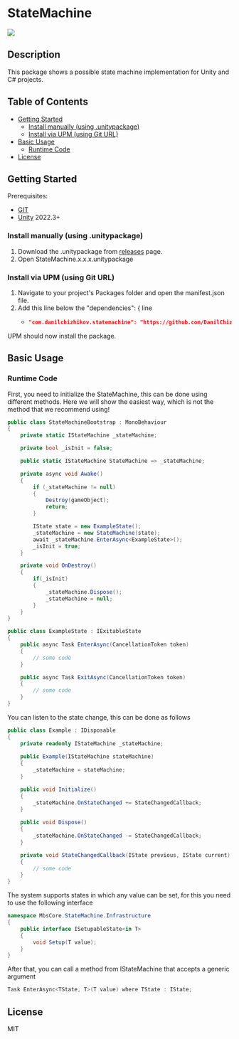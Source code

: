 # StateMachine
![](https://img.shields.io/badge/unity-2022.3+-000.svg)

## Description
This package shows a possible state machine implementation for Unity and C# projects.

## Table of Contents
- [Getting Started](#Getting-Started)
    - [Install manually (using .unitypackage)](#Install-manually-(using-.unitypackage))
    - [Install via UPM (using Git URL)](#Install-via-UPM-(using-Git-URL))
- [Basic Usage](#Basic-Usage)
    - [Runtime Code](#Runtime-Code)
- [License](#License)

## Getting Started
Prerequisites:
- [GIT](https://git-scm.com/downloads)
- [Unity](https://unity.com/releases/editor/archive) 2022.3+

### Install manually (using .unitypackage)
1. Download the .unitypackage from [releases](https://github.com/DanilChizhikov/statemachine/releases/) page.
2. Open StateMachine.x.x.x.unitypackage

### Install via UPM (using Git URL)
1. Navigate to your project's Packages folder and open the manifest.json file.
2. Add this line below the "dependencies": { line
    - ```json title="Packages/manifest.json"
      "com.danilchizhikov.statemachine": "https://github.com/DanilChizhikov/statemachine.git?path=Assets/StateMachine#0.0.2",
      ```
UPM should now install the package.

## Basic Usage

### Runtime Code
First, you need to initialize the StateMachine, this can be done using different methods.
Here we will show the easiest way, which is not the method that we recommend using!
```csharp
public class StateMachineBootstrap : MonoBehaviour
{
    private static IStateMachine _stateMachine;

    private bool _isInit = false;

    public static IStateMachine StateMachine => _stateMachine;

    private async void Awake()
    {
        if (_stateMachine != null)
        {
            Destroy(gameObject);
            return;
        }

        IState state = new ExampleState();
        _stateMachine = new StateMachine(state);
        await _stateMachine.EnterAsync<ExampleState>();
        _isInit = true;
    }

    private void OnDestroy()
    {
        if(_isInit)
        {
            _stateMachine.Dispose();
            _stateMachine = null;
        }
    }
}
```

```csharp
public class ExampleState : IExitableState
{
    public async Task EnterAsync(CancellationToken token)
    {
        // some code
    }

    public async Task ExitAsync(CancellationToken token)
    {
        // some code
    }
}
```

You can listen to the state change, this can be done as follows
```csharp
public class Example : IDisposable
{
    private readonly IStateMachine _stateMachine;
    
    public Example(IStateMachine stateMachine)
    {
        _stateMachine = stateMachine;
    }

    public void Initialize()
    {
        _stateMachine.OnStateChanged += StateChangedCallback;
    }
    
    public void Dispose()
    {
        _stateMachine.OnStateChanged -= StateChangedCallback;
    }

    private void StateChangedCallback(IState previous, IState current)
    {
        // some code
    }
}
```

The system supports states in which any value can be set, for this you need to use the following interface
```csharp
namespace MbsCore.StateMachine.Infrastructure
{
    public interface ISetupableState<in T>
    {
        void Setup(T value);
    }
}
```

After that, you can call a method from IStateMachine that accepts a generic argument
```csharp
Task EnterAsync<TState, T>(T value) where TState : IState;
```

## License

MIT
